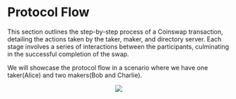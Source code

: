 # Protocol Flow

This section outlines the step-by-step process of a Coinswap transaction, detailing the actions taken by the taker, maker, and directory server. Each stage involves a series of interactions between the participants, culminating in the successful completion of the swap.

We will showcase the protocol flow in a scenario where we have one taker(Alice) and two makers(Bob and Charlie).

<div align="center">
  <img src="https://github.com/user-attachments/assets/be9afed4-a73a-4d8a-b5a7-c6ec0faa3319" />
</div>
